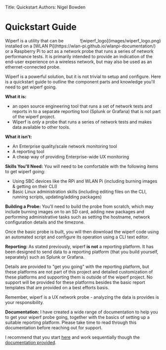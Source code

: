 Title: Quickstart
Authors: Nigel Bowden

# Quickstart Guide
<div style="float: right;">
![wiperf_logo](images/wiperf_logo.png)
</div>
Wiperf is a utility that can be installed on a [WLAN Pi](https://wlan-pi.github.io/wlanpi-documentation/) or a Raspberry Pi to act as a network probe that runs a series of  network performance tests. It is primarily intended to provide an indication of the end-user experience on a wireless network, but may also be used as an ethernet-connected probe.

Wiperf is a powerful solution, but it is not trivial to setup and configure. Here is a quickstart guide to outline the component parts and knowledge you'll need to get wiperf going.

__What it is:__ 

- an open source engineering tool that runs a set of network tests and reports in to a separate reporting tool (Splunk or Grafana) that is not part of the wiperf project. 
- Wiperf is *only* a probe that runs a series of network tests and makes data available to other tools.

__What it isn't:__ 

- An Enterprise quality/scale network monitoring tool
- A reporting tool
- A cheap way of providing Enterprise-wide UX monitoring

__Skills You'll Need:__ 
You will need to be comfortable with the following items to get wiperf going:

- Using SBC devices like the RPi and WLAN Pi (including burning images & getting on their CLI) 
- Basic Linux administration skills (including editing files on the CLI, running scripts, updating/adding packages)

__Building a Probe:__
You'll need to build the probe from scratch, which may include burning images on to an SD card, adding new packages and performing administrative tasks such as setting the hostname, network configuration details and the timezone.

Once the basic probe is built, you will then download the wiperf code using an automated script and configure its operation using a CLI text editor.

__Reporting:__
As stated previously, wiperf __is not__ a reporting platform. It has been designed to send data to a reporting platform (that you build yourself, separately) such as Splunk or Grafana. 

Details are provided to "get you going" with the reporting platform, but these platforms are not part of this project and detailed customization of these platforms and supporting them is outside of the wiperf project. No support will be provided for these platforms besides the basic report templates that are provided on a best efforts basis. 

Remember, wiperf is a UX network probe - analyzing the data is provides is your responsibility.

__Documentation:__
I have created a wide range of documentation to help you to get your wiperf probe going, together with the basics of setting up a suitable reporting platform. Please take time to read through this documentation before reaching out for support. 

I recommend that you start [here](index.md) and work sequentially though the [documentation provided](index.md).

